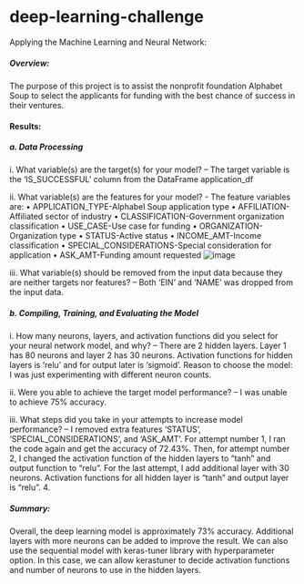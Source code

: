 # deep-learning-challenge
Applying the Machine Learning and Neural Network:

##### Overview: 
The purpose of this project is to assist the nonprofit foundation Alphabet Soup to select the applicants for funding with the best chance of success in their ventures.

#### Results: 
##### a. Data Processing 

i. What variable(s) are the target(s) for your model? – The target variable is the ‘IS_SUCCESSFUL’ column from the DataFrame application_df

ii. What variable(s) are the features for your model? - The feature variables are: • APPLICATION_TYPE-Alphabel Soup application type • AFFILIATION-Affiliated sector of industry • CLASSIFICATION-Government organization classification • USE_CASE-Use case for funding • ORGANIZATION-Organization type • STATUS-Active status • INCOME_AMT-Income classification • SPECIAL_CONSIDERATIONS-Special consideration for application • ASK_AMT-Funding amount requested 
![image](https://github.com/elliszimmer/deep-learning-challenge/assets/126611342/f04467e1-31da-4229-9fdc-4bf5c9b46537)


iii. What variable(s) should be removed from the input data because they are neither targets nor features? – Both ‘EIN’ and ‘NAME’ was dropped from the input data.

##### b. Compiling, Training, and Evaluating the Model 

i. How many neurons, layers, and activation functions did you select for your neural network model, and why? – There are 2 hidden layers. Layer 1 has 80 neurons and layer 2 has 30 neurons. Activation functions for hidden layers is ‘relu’ and for output later is ‘sigmoid’. 
Reason to choose the model: I was just experimenting with different neuron counts.  

ii. Were you able to achieve the target model performance? – I was unable to achieve 75% accuracy.

iii. What steps did you take in your attempts to increase model performance? – I removed extra features ‘STATUS’, ‘SPECIAL_CONSIDERATIONS’, and ‘ASK_AMT’. For attempt number 1, I ran the code again and get the accuracy of 72.43%. Then, for attempt number 2, I changed the activation function of the hidden layers to “tanh” and output function to “relu”. For the last attempt, I add additional layer with 30 neurons. Activation functions for all hidden layer is “tanh” and output layer is “relu”. 4. 

##### Summary: 
Overall, the deep learning model is approximately 73% accuracy. Additional layers with more neurons can be added to improve the result. We can also  use the sequential model with keras-tuner library with hyperparameter option. In this case, we can allow kerastuner to decide activation functions and number of neurons to use in the hidden layers.
